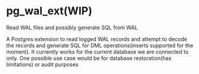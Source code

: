 # pg_wal_ext(WIP)
Read WAL files and possibly generate SQL from WAL

A Postgres extension to read logged WAL records and attempt to decode the records and generate SQL for DML operations(inserts supported for the moment). It currently works for the current database we are connected to only. One possible use case would be for database restoration(has limitations) or audit purposes
